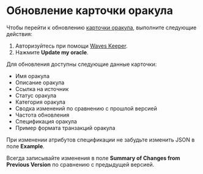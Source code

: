 # Обновление карточки оракула

Чтобы перейти к обновлению [карточки оракула](/waves-oracles/oracle-card.md), выполните следующие действия:

1. Авторизуйтесь при помощи [Waves Keeper](/waves-keeper/about-waves-keeper.md).
2. Нажмите **Update my oracle**.

Для обновления доступны следующие данные карточки:

- Имя оракула
- Описание оракула
- Ссылка на источник
- Статус оракула
- Категория оракула
- Сводка изменений по сравнению с прошлой версией
- Частота обновления
- Спецификация оракула
- Пример формата транзакций оракула

При изменении атрибутов спецификации не забудьте изменить JSON в поле **Example**.

Всегда записывайте изменения в поле **Summary of Changes from Previous Version** по сравнению с предыдущей версией.
